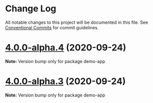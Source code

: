 # Change Log

All notable changes to this project will be documented in this file.
See [Conventional Commits](https://conventionalcommits.org) for commit guidelines.

# [4.0.0-alpha.4](https://github.com/oliviertassinari/material-ui-x/compare/v4.0.0-alpha.3...v4.0.0-alpha.4) (2020-09-24)

**Note:** Version bump only for package demo-app





# [4.0.0-alpha.3](https://github.com/oliviertassinari/material-ui-x/compare/v4.0.0-alpha.1...v4.0.0-alpha.3) (2020-09-24)

**Note:** Version bump only for package demo-app
